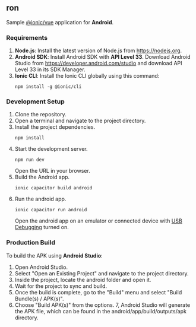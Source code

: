 ## ron
Sample [@ionic/vue](https://ionicframework.com/docs/vue/overview) application for **Android**.

### Requirements
1. **Node.js**: Install the latest version of Node.js from <https://nodejs.org>.
2. **Android SDK**: Install Android SDK with **API Level 33**.
    Download Android Studio from <https://developer.android.com/studio>
    and download API Level 33 in its SDK Manager.
3. **Ionic CLI**: Install the Ionic CLI globally using this command:
    ```shell
    npm install -g @ionic/cli
    ```
   
### Development Setup
1. Clone the repository.
2. Open a terminal and navigate to the project directory.
3. Install the project dependencies.
    ```shell
    npm install
    ```
4. Start the development server.
    ```shell
    npm run dev
    ```
   Open the URL in your browser.
5. Build the Android app.
    ```shell
    ionic capacitor build android
    ```
6. Run the android app.
    ```shell
    ionic capacitor run android
    ```
   Open the android app on an emulator or connected device with 
   [USB Debugging](https://www.makeuseof.com/tag/what-is-usb-debugging-mode-on-android-makeuseof-explains/)
   turned on.

### Production Build
To build the APK using **Android Studio**:

1. Open Android Studio.
2. Select "Open an Existing Project" and navigate to the project directory.
3. Inside the project, locate the android folder and open it.
4. Wait for the project to sync and build.
5. Once the build is complete, go to the "Build" menu and select "Build Bundle(s) / APK(s)".
6. Choose "Build APK(s)" from the options.
7, Android Studio will generate the APK file, which can be found in the android/app/build/outputs/apk directory.
